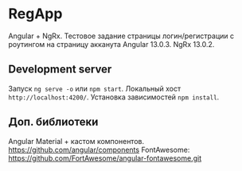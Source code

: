 # RegApp

Angular + NgRx. Тестовое задание страницы логин/регистрации с роутингом на страницу акканута
Angular 13.0.3.
NgRx 13.0.2.

## Development server

Запуск `ng serve -о` или `npm start`. Локальный хост `http://localhost:4200/`. 
Установка зависимостей `npm install`.

## Доп. библиотеки

Angular Material + кастом компонентов. https://github.com/angular/components
FontAwesome: https://github.com/FortAwesome/angular-fontawesome.git

